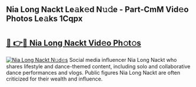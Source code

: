 ## Nia Long Nackt Le𝚊k𝚎d N𝚞𝚍e - Part-CmM Vid𝚎o Photos Le𝚊ks 1Cqpx

# <h2><a href="http://fb0ig5.evod.top/?m=Nia+Long+Nackt">🔗 👉🔴 Nia Long Nackt Vid𝚎o Ph𝚘t𝚘s</a></h2>

[![Nia Long Nackt N𝚞d𝚎s](https://i.imgur.com/8V9OHl7.gif)](http://fb0ig5.evod.top/?m=Nia+Long+Nackt)
Social media influencer Nia Long Nackt who shares lifestyle and dance-themed content, including solo and collaborative dance performances and vlogs. Public figures Nia Long Nackt are often criticized for their wealth and influence. 
